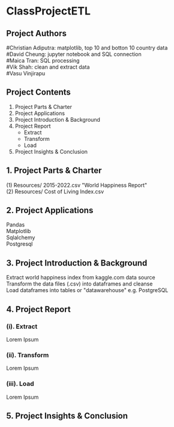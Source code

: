 # ClassProjectETL

## Project Authors

#Christian Adiputra: matplotlib, top 10 and botton 10 country data\
#David Cheung: jupyter notebook and SQL connection\
#Maica Tran: SQL processing\
#Vik Shah: clean and extract data\
#Vasu Vinjirapu

## Project Contents
1. Project Parts & Charter
2. Project Applications
3. Project Introduction & Background
4. Project Report
   * Extract
   * Transform
   * Load
5. Project Insights & Conclusion

## 1. Project Parts & Charter

(1) Resources/ 2015-2022.csv "World Happiness Report"\
(2) Resources/ Cost of Living Index.csv

## 2. Project Applications

Pandas\
Matplotlib\
Sqlalchemy\
Postgresql



## 3. Project Introduction & Background

Extract world happiness index from kaggle.com data source\
Transform the data files (.csv) into dataframes and cleanse\
Load dataframes into tables or "datawarehouse" e.g. PostgreSQL

## 4. Project Report

### (i). Extract

Lorem Ipsum

### (ii). Transform

Lorem Ipsum

### (iii). Load

Lorem Ipsum

## 5. Project Insights & Conclusion


